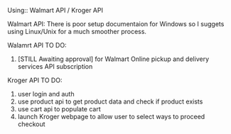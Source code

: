 Using:: Walmart API / Kroger API 

Walmart API:
There is poor setup documentaion for Windows so I suggets using Linux/Unix for a much smoother process. 

Walamrt API TO DO:
1. [STILL Awaiting approval] for Walmart Online pickup and delivery services API subscription 

Kroger API TO DO:
1. user login and auth
2. use product api to get product data and check if product exists  
3. use cart api to populate cart 
4. launch Kroger webpage to allow user to select ways to proceed checkout 
 

